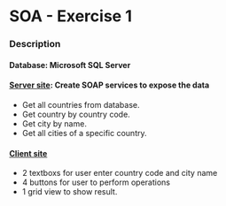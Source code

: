 # SOA - Exercise 1

### Description

#### Database: Microsoft SQL Server

#### [Server site](https://github.com/tnKiness/SOA_Ex-1/tree/main/CountryWS): Create SOAP services to expose the data
- Get all countries from database.
- Get country by country code.
- Get city by name.
- Get all cities of a specific country.

#### [Client site](https://github.com/tnKiness/SOA_Ex-1/tree/main/Client)
- 2 textboxs for user enter country code and city name
- 4 buttons for user to perform operations
- 1 grid view to show result.
